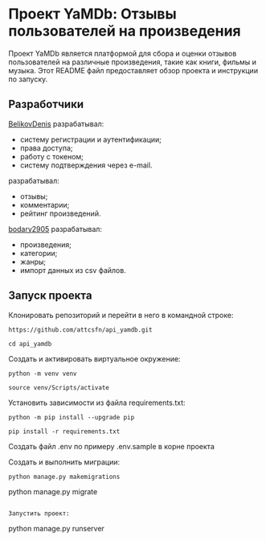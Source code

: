 # Проект YaMDb: Отзывы пользователей на произведения

Проект YaMDb является платформой для сбора и оценки отзывов пользователей на различные произведения, такие как книги, фильмы и музыка. Этот README файл предоставляет обзор проекта и инструкции по запуску.

## Разработчики

[BelikovDenis](https://github.com/BelikovDenis) разрабатывал:
  - систему регистрации и аутентификации;
  - права доступа;
  - работу с токеном;
  - систему подтверждения через e-mail.

[]() разрабатывал:
  - отзывы;
  - комментарии;
  - рейтинг произведений.

[bodary2905](https://github.com/bodary2905) разрабатывал:
  - произведения;
  - категории;
  - жанры;
  - импорт данных из csv файлов.


## Запуск проекта

Клонировать репозиторий и перейти в него в командной строке:

```
https://github.com/attcsfn/api_yamdb.git
```

```
cd api_yamdb
```

Создать и активировать виртуальное окружение:

```
python -m venv venv
```

```
source venv/Scripts/activate
```

Установить зависимости из файла requirements.txt:

```
python -m pip install --upgrade pip
```

```
pip install -r requirements.txt
```

Создать файл .env по примеру .env.sample в корне проекта


Создать и выполнить миграции:
```
python manage.py makemigrations
```
python manage.py migrate
```

Запустить проект:

```
python manage.py runserver
```
